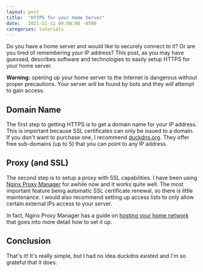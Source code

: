 ```yaml
---
layout: post
title:  "HTTPS for your Home Server"
date:   2021-11-11 00:00:00 -0500
categories: tutorials
---
```


Do you have a home server and would like to securely connect to it? Or
are you tired of remembering your IP address? This post, as you may
have guessed, describes software and technologies to easily setup HTTPS
for your home server.

**Warning:** opening up your home server to the Internet is dangerous
without proper precautions. Your server *will* be found by bots and they
*will* attempt to gain access.

## Domain Name
The first step to getting HTTPS is to get a domain name for your
IP address. This is important because SSL certificates can only be
issued to a domain. If you don't want to purchase one, I recommend
[duckdns.org](https://www.duckdns.org/). They offer free sub-domains
(up to 5) that you can point to any IP address.

## Proxy (and SSL)
The second step is to setup a proxy with SSL capabilities. I have been
using [Nginx Proxy Manager](https://nginxproxymanager.com/) for awhile
now and it works quite well. The most important feature being automatic
SSL certificate renewal, so there is little maintenance. I would also
recommend setting up access lists to only allow certain external IPs
access to your server.

In fact, Nginx Proxy Manager has a guide on [hosting your home
network](https://nginxproxymanager.com/guide/#hosting-your-home-network)
that goes into more detail how to set it up.

## Conclusion
That's it! It's really simple, but I had no idea duckdns existed and
I'm so grateful that it does.
